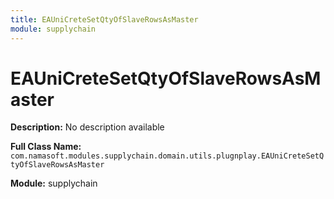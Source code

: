 ```yaml
---
title: EAUniCreteSetQtyOfSlaveRowsAsMaster
module: supplychain
---
```


# EAUniCreteSetQtyOfSlaveRowsAsMaster

**Description:** No description available

**Full Class Name:** `com.namasoft.modules.supplychain.domain.utils.plugnplay.EAUniCreteSetQtyOfSlaveRowsAsMaster`

**Module:** supplychain

